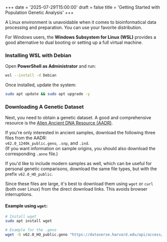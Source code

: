 +++
date = '2025-07-29T15:00:00'
draft = false
title = 'Getting Started with Population Genetic Analysis'
+++

A Linux environment is unavoidable when it comes to bioinformatical data processing and preparation. You can use your favorite distribution.  

For Windows users, the **Windows Subsystem for Linux (WSL)** provides a good alternative to dual booting or setting up a full virtual machine.

### Installing WSL with Debian

Open **PowerShell as Administrator** and run:

```bash
wsl --install -d Debian
```

Once installed, update the system:
``` bash
sudo apt update && sudo apt upgrade -y
```

### Downloading A Genetic Dataset
Next, you need to obtain a genetic dataset. A good and comprehensive resource is the [Allen Ancient DNA Resource (AADR)](https://dataverse.harvard.edu/dataset.xhtml?persistentId=doi:10.7910/DVN/FFIDCW). 

If you're only interested in ancient samples, download the following three files from the AADR:  
`v62.0_1240k_public.geno`, `.snp`, and `.ind`.  
(If you want information on sample origins, you should also download the corresponding `.anno` file.)

If you'd like to include modern samples as well, which can be useful for personal genetic comparisons, download the same file types, but with the prefix `v62.0_HO_public`.

Since these files are large, it's best to download them using `wget` or `curl` (both over Linux) from the direct download links. This avoids browser interruptions.

#### Example using `wget`:

```bash
# Install wget
sudo apt install wget

# Example for the .geno
wget -O v62.0_HO_public.geno "https://dataverse.harvard.edu/api/access/datafile/10537419"